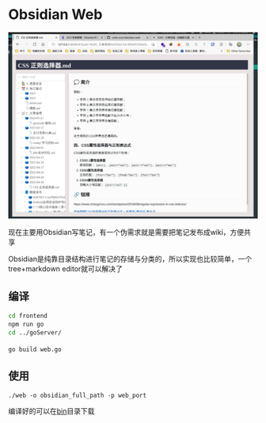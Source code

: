 # Obsidian Web

![](/image/index.jpg)

现在主要用Obsidian写笔记，有一个伪需求就是需要把笔记发布成wiki，方便共享

Obsidian是纯靠目录结构进行笔记的存储与分类的，所以实现也比较简单，一个tree+markdown editor就可以解决了



## 编译

```bash
cd frontend
npm run go
cd ../goServer/

go build web.go 

```


## 使用

```
./web -o obsidian_full_path -p web_port
```

编译好的可以在[bin](/bin/)目录下载
